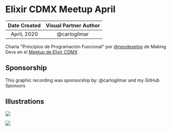 # Elixir CDMX Meetup April

| Date Created | Visual Partner Author |
| :----------: |:---------------------:|
| April, 2020 | @carlogilmar |

Charla "Principios de Programación Funcional" por [@neodevelop](https://twitter.com/neodevelop) de Making Devs en el [Meetup de Elixir CDMX](https://twitter.com/ElixirLangMx)
## Sponsorship

This graphic recording was sponsorship by: @carlogilmar and my GitHub Sponsors

## Illustrations

![](https://res.cloudinary.com/carlogilmar/image/upload/v1591106399/open_visual_partner/Elixir%20Meetup%20Abril%202020/IMG_5929_dkd8t5.jpg)

![](https://res.cloudinary.com/carlogilmar/image/upload/v1591106399/open_visual_partner/Elixir%20Meetup%20Abril%202020/IMG_5930_xmemof.jpg)
